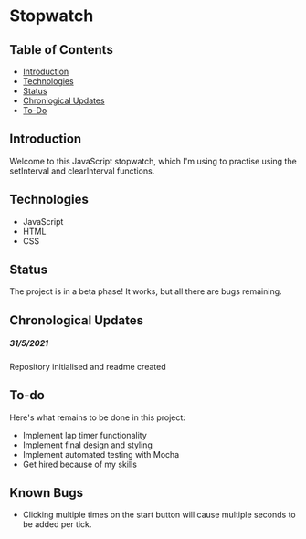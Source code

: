 # Stopwatch

## Table of Contents

- [Introduction](#introduction)
- [Technologies](#technologies)
- [Status](#status)
- [Chronlogical Updates](#chronological-updates)
- [To-Do](#to-do)

## Introduction

Welcome to this JavaScript stopwatch, which I'm using to practise using the setInterval and clearInterval functions.

## Technologies

- JavaScript
- HTML
- CSS

## Status

The project is in a beta phase! It works, but all there are bugs remaining.

## Chronological Updates

##### 31/5/2021

Repository initialised and readme created

## To-do

Here's what remains to be done in this project:

- Implement lap timer functionality
- Implement final design and styling
- Implement automated testing with Mocha
- Get hired because of my skills

## Known Bugs

- Clicking multiple times on the start button will cause multiple seconds to be added per tick.

